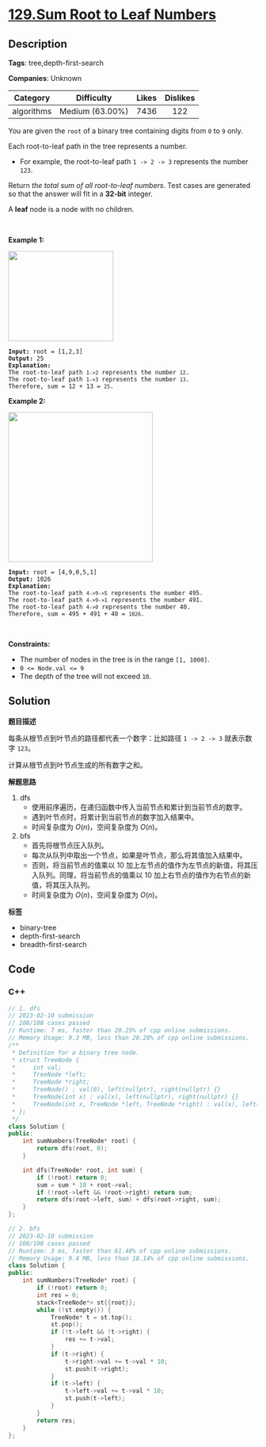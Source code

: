 # [129.Sum Root to Leaf Numbers](https://leetcode.com/problems/sum-root-to-leaf-numbers/description/)

## Description

**Tags**: tree,depth-first-search

**Companies**: Unknown

|  Category  |   Difficulty    | Likes | Dislikes |
| :--------: | :-------------: | :---: | :------: |
| algorithms | Medium (63.00%) | 7436  |   122    |

<p>You are given the <code>root</code> of a binary tree containing digits from <code>0</code> to <code>9</code> only.</p>
<p>Each root-to-leaf path in the tree represents a number.</p>
<ul>
  <li>For example, the root-to-leaf path <code>1 -&gt; 2 -&gt; 3</code> represents the number <code>123</code>.</li>
</ul>
<p>Return <em>the total sum of all root-to-leaf numbers</em>. Test cases are generated so that the answer will fit in a <strong>32-bit</strong> integer.</p>
<p>A <strong>leaf</strong> node is a node with no children.</p>
<p>&nbsp;</p>
<p><strong class="example">Example 1:</strong></p>
<img alt="" src="https://assets.leetcode.com/uploads/2021/02/19/num1tree.jpg" style="width: 212px; height: 182px;" />
<pre><code><strong>Input:</strong> root = [1,2,3]
<strong>Output:</strong> 25
<strong>Explanation:</strong>
The root-to-leaf path <code>1-&gt;2</code> represents the number <code>12</code>.
The root-to-leaf path <code>1-&gt;3</code> represents the number <code>13</code>.
Therefore, sum = 12 + 13 = <code>25</code>.</code></pre>
<p><strong class="example">Example 2:</strong></p>
<img alt="" src="https://assets.leetcode.com/uploads/2021/02/19/num2tree.jpg" style="width: 292px; height: 302px;" />
<pre><code><strong>Input:</strong> root = [4,9,0,5,1]
<strong>Output:</strong> 1026
<strong>Explanation:</strong>
The root-to-leaf path <code>4-&gt;9-&gt;5</code> represents the number 495.
The root-to-leaf path <code>4-&gt;9-&gt;1</code> represents the number 491.
The root-to-leaf path <code>4-&gt;0</code> represents the number 40.
Therefore, sum = 495 + 491 + 40 = <code>1026</code>.</code></pre>
<p>&nbsp;</p>
<p><strong>Constraints:</strong></p>
<ul>
  <li>The number of nodes in the tree is in the range <code>[1, 1000]</code>.</li>
  <li><code>0 &lt;= Node.val &lt;= 9</code></li>
  <li>The depth of the tree will not exceed <code>10</code>.</li>
</ul>

## Solution

**题目描述**

每条从根节点到叶节点的路径都代表一个数字：比如路径 `1 -> 2 -> 3` 就表示数字 `123`。

计算从根节点到叶节点生成的所有数字之和。

**解题思路**

1. dfs
   - 使用前序遍历，在递归函数中传入当前节点和累计到当前节点的数字。
   - 遇到叶节点时，将累计到当前节点的数字加入结果中。
   - 时间复杂度为 $O(n)$，空间复杂度为 $O(n)$。
2. bfs
   - 首先将根节点压入队列。
   - 每次从队列中取出一个节点，如果是叶节点，那么将其值加入结果中。
   - 否则，将当前节点的值乘以 10 加上左节点的值作为左节点的新值，将其压入队列。同理，将当前节点的值乘以 10 加上右节点的值作为右节点的新值，将其压入队列。
   - 时间复杂度为 $O(n)$，空间复杂度为 $O(n)$。

**标签**

- binary-tree
- depth-first-search
- breadth-first-search

<!-- code start -->
## Code

### C++

```cpp
// 1. dfs
// 2023-02-10 submission
// 108/108 cases passed
// Runtime: 7 ms, faster than 20.25% of cpp online submissions.
// Memory Usage: 9.3 MB, less than 20.28% of cpp online submissions.
/**
 * Definition for a binary tree node.
 * struct TreeNode {
 *     int val;
 *     TreeNode *left;
 *     TreeNode *right;
 *     TreeNode() : val(0), left(nullptr), right(nullptr) {}
 *     TreeNode(int x) : val(x), left(nullptr), right(nullptr) {}
 *     TreeNode(int x, TreeNode *left, TreeNode *right) : val(x), left(left), right(right) {}
 * };
 */
class Solution {
public:
    int sumNumbers(TreeNode* root) {
        return dfs(root, 0);
    }

    int dfs(TreeNode* root, int sum) {
        if (!root) return 0;
        sum = sum * 10 + root->val;
        if (!root->left && !root->right) return sum;
        return dfs(root->left, sum) + dfs(root->right, sum);
    }
};
```

```cpp
// 2. bfs
// 2023-02-10 submission
// 108/108 cases passed
// Runtime: 3 ms, faster than 61.48% of cpp online submissions.
// Memory Usage: 9.4 MB, less than 18.14% of cpp online submissions.
class Solution {
public:
    int sumNumbers(TreeNode* root) {
        if (!root) return 0;
        int res = 0;
        stack<TreeNode*> st{{root}};
        while (!st.empty()) {
            TreeNode* t = st.top();
            st.pop();
            if (!t->left && !t->right) {
                res += t->val;
            }
            if (t->right) {
                t->right->val += t->val * 10;
                st.push(t->right);
            }
            if (t->left) {
                t->left->val += t->val * 10;
                st.push(t->left);
            }
        }
        return res;
    }
};
```

<!-- code end -->
